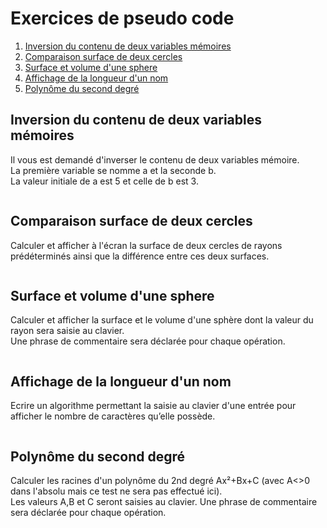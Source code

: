 # Exercices de pseudo code

1. [Inversion du contenu de deux variables mémoires](#inversion-du-contenu-de-deux-variables-mémoires)  
2. [Comparaison surface de deux cercles](#comparaison-surface-de-deux-cercles)  
3. [Surface et volume d'une sphere](#surface-et-volume-dune-sphere)  
4. [Affichage de la longueur d'un nom](#affichage-de-la-longueur-dun-nom)  
5. [Polynôme du second degré](#polynôme-du-second-degré)  


## Inversion du contenu de deux variables mémoires

Il vous est demandé d'inverser le contenu de deux variables mémoire.  
La première variable se nomme a et la seconde b.  
La valeur initiale de a est 5 et celle de b est 3.  

```

```


## Comparaison surface de deux cercles

Calculer et afficher à l'écran la surface de deux cercles de rayons prédéterminés 
ainsi que la différence entre ces deux surfaces.

```

```


## Surface et volume d'une sphere

Calculer et afficher la surface et le volume d'une sphère dont la valeur du rayon sera saisie au clavier.  
Une phrase de commentaire sera déclarée pour chaque opération.

```

```


## Affichage de la longueur d'un nom

Ecrire un algorithme permettant la saisie au clavier d'une entrée pour afficher le
nombre de caractères qu’elle possède.   

```

```


## Polynôme du second degré

Calculer les racines d'un polynôme du 2nd degré Ax²+Bx+C (avec A<>0 dans l'absolu mais ce test ne sera pas effectué ici).  
Les valeurs A,B et C seront saisies au clavier. Une phrase de commentaire sera déclarée pour chaque opération.

```

```
